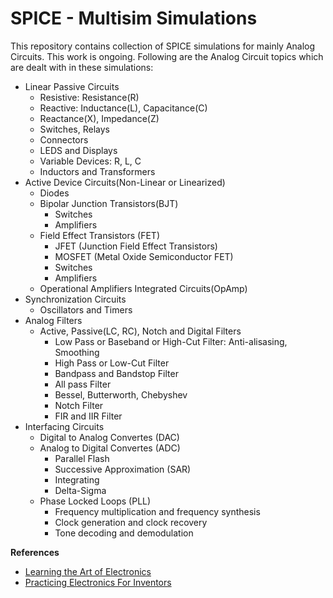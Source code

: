 # SPICE - Multisim Simulations
 
This repository contains collection of SPICE simulations for mainly Analog Circuits. This work is ongoing. Following are the Analog Circuit topics which are dealt with in these simulations:
 
 - Linear Passive Circuits
   - Resistive: Resistance(R)
   - Reactive: Inductance(L), Capacitance(C)
   - Reactance(X), Impedance(Z)
   - Switches, Relays
   - Connectors
   - LEDS and Displays
   - Variable Devices: R, L, C
   - Inductors and Transformers
 - Active Device Circuits(Non-Linear or Linearized)
   - Diodes
   - Bipolar Junction Transistors(BJT)
     - Switches
     - Amplifiers
   - Field Effect Transistors (FET)
     - JFET (Junction Field Effect Transistors)
     - MOSFET (Metal Oxide Semiconductor FET)
     - Switches
     - Amplifiers
   - Operational Amplifiers Integrated Circuits(OpAmp)
 - Synchronization Circuits
   - Oscillators and Timers
 - Analog Filters
   - Active, Passive(LC, RC), Notch and Digital Filters
     - Low Pass or Baseband or High-Cut Filter: Anti-alisasing, Smoothing 
     - High Pass or Low-Cut Filter
     - Bandpass and Bandstop Filter
     - All pass Filter
     - Bessel, Butterworth, Chebyshev
     - Notch Filter
     - FIR and IIR Filter
 - Interfacing Circuits
   - Digital to Analog Convertes (DAC)
   - Analog to Digital Convertes (ADC)
     - Parallel Flash
     - Successive Approximation (SAR)
     - Integrating
     - Delta-Sigma
   - Phase Locked Loops (PLL)
     - Frequency multiplication and frequency synthesis
     - Clock generation and clock recovery
     - Tone decoding and demodulation
     
     
**References**
- [Learning the Art of Electronics](http://learningtheartofelectronics.com/)
- [Practicing Electronics For Inventors](https://accessengineeringlibrary.com/browse/practical-electronics-for-inventors-fourth-edition)

   
 
 
